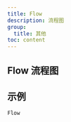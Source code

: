 ```yaml
---
title: Flow
description: 流程图
group:
  title: 其他
toc: content
---
```


## Flow 流程图

## 示例

<code transform="true" src="./demo/index.tsx">Flow</code>
